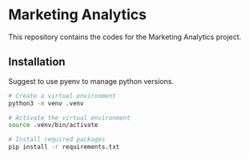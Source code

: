 # Marketing Analytics

This repository contains the codes for the Marketing Analytics project.

## Installation
Suggest to use pyenv to manage python versions.

```bash
# Create a virtual environment
python3 -m venv .venv

# Activate the virtual environment
source .venv/bin/activate

# Install required packages
pip install -r requirements.txt
```
